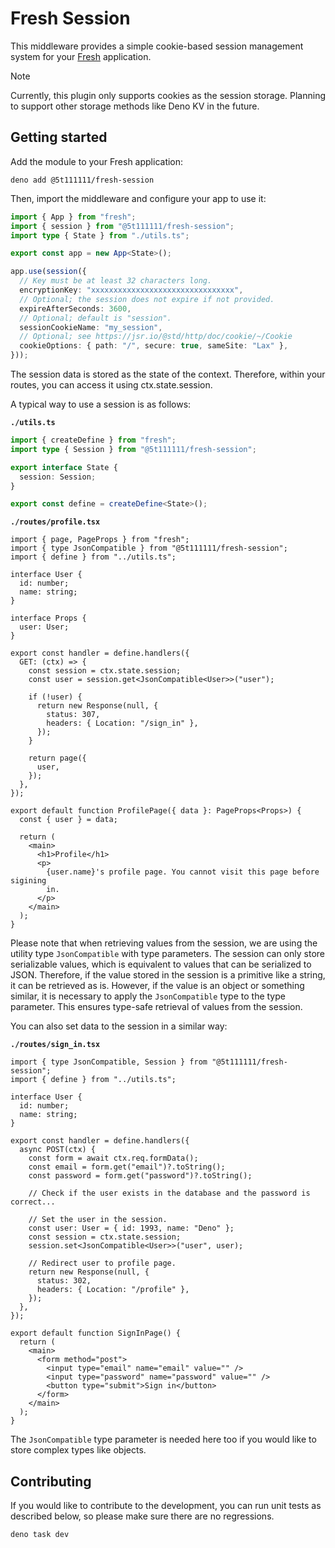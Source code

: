 # Fresh Session

This middleware provides a simple cookie-based session management system for
your [Fresh](https://fresh.deno.dev/) application.

> [!NOTE]
> Currently, this plugin only supports cookies as the session storage. Planning
> to support other storage methods like Deno KV in the future.

## Getting started

Add the module to your Fresh application:

```shell
deno add @5t111111/fresh-session
```

Then, import the middleware and configure your app to use it:

```ts
import { App } from "fresh";
import { session } from "@5t111111/fresh-session";
import type { State } from "./utils.ts";

export const app = new App<State>();

app.use(session({
  // Key must be at least 32 characters long.
  encryptionKey: "xxxxxxxxxxxxxxxxxxxxxxxxxxxxxxxx",
  // Optional; the session does not expire if not provided.
  expireAfterSeconds: 3600,
  // Optional; default is "session".
  sessionCookieName: "my_session",
  // Optional; see https://jsr.io/@std/http/doc/cookie/~/Cookie
  cookieOptions: { path: "/", secure: true, sameSite: "Lax" },
}));
```

The session data is stored as the state of the context. Therefore, within your
routes, you can access it using ctx.state.session.

A typical way to use a session is as follows:

**`./utils.ts`**

```ts
import { createDefine } from "fresh";
import type { Session } from "@5t111111/fresh-session";

export interface State {
  session: Session;
}

export const define = createDefine<State>();
```

**`./routes/profile.tsx`**

```tsx
import { page, PageProps } from "fresh";
import { type JsonCompatible } from "@5t111111/fresh-session";
import { define } from "../utils.ts";

interface User {
  id: number;
  name: string;
}

interface Props {
  user: User;
}

export const handler = define.handlers({
  GET: (ctx) => {
    const session = ctx.state.session;
    const user = session.get<JsonCompatible<User>>("user");

    if (!user) {
      return new Response(null, {
        status: 307,
        headers: { Location: "/sign_in" },
      });
    }

    return page({
      user,
    });
  },
});

export default function ProfilePage({ data }: PageProps<Props>) {
  const { user } = data;

  return (
    <main>
      <h1>Profile</h1>
      <p>
        {user.name}'s profile page. You cannot visit this page before sigining
        in.
      </p>
    </main>
  );
}
```

Please note that when retrieving values from the session, we are using the
utility type `JsonCompatible` with type parameters. The session can only store
serializable values, which is equivalent to values that can be serialized to
JSON. Therefore, if the value stored in the session is a primitive like a
string, it can be retrieved as is. However, if the value is an object or
something similar, it is necessary to apply the `JsonCompatible` type to the
type parameter. This ensures type-safe retrieval of values from the session.

You can also set data to the session in a similar way:

**`./routes/sign_in.tsx`**

```tsx
import { type JsonCompatible, Session } from "@5t111111/fresh-session";
import { define } from "../utils.ts";

interface User {
  id: number;
  name: string;
}

export const handler = define.handlers({
  async POST(ctx) {
    const form = await ctx.req.formData();
    const email = form.get("email")?.toString();
    const password = form.get("password")?.toString();

    // Check if the user exists in the database and the password is correct...

    // Set the user in the session.
    const user: User = { id: 1993, name: "Deno" };
    const session = ctx.state.session;
    session.set<JsonCompatible<User>>("user", user);

    // Redirect user to profile page.
    return new Response(null, {
      status: 302,
      headers: { Location: "/profile" },
    });
  },
});

export default function SignInPage() {
  return (
    <main>
      <form method="post">
        <input type="email" name="email" value="" />
        <input type="password" name="password" value="" />
        <button type="submit">Sign in</button>
      </form>
    </main>
  );
}
```

The `JsonCompatible` type parameter is needed here too if you would like to
store complex types like objects.

## Contributing

If you would like to contribute to the development, you can run unit tests as
described below, so please make sure there are no regressions.

```shell
deno task dev
```
